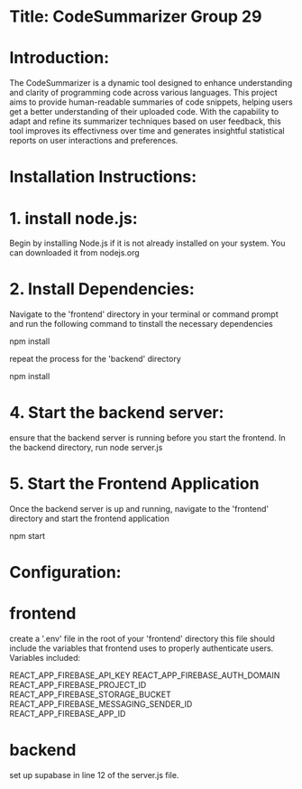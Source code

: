 # Title: CodeSummarizer Group 29

# Introduction:
The CodeSummarizer is a dynamic tool designed to enhance understanding and clarity of programming code across various languages. This project aims to provide human-readable summaries of code snippets, helping users get a better understanding of their uploaded code. With the capability to adapt and refine its summarizer techniques based on user feedback, this tool improves its effectivness over time and generates insightful statistical reports on user interactions and preferences. 

# Installation Instructions: 
# 1. install node.js:
Begin by installing Node.js if it is not already installed on your system. You can downloaded it from nodejs.org

# 2. Install Dependencies:
Navigate to the 'frontend' directory in your terminal or command prompt and run the following command to tinstall the necessary dependencies

npm install

repeat the process for the 'backend' directory

npm install

# 4. Start the backend server:
ensure that the backend server is running before you start the frontend.
In the backend directory, run
node server.js

# 5. Start the Frontend Application
Once the backend server is up and running, navigate to the 'frontend' directory and start the frontend application

npm start


# Configuration: 
# frontend
create a '.env' file in the root of your 'frontend' directory this file should include the variables that frontend uses to properly authenticate users. Variables included: 

REACT_APP_FIREBASE_API_KEY
REACT_APP_FIREBASE_AUTH_DOMAIN
REACT_APP_FIREBASE_PROJECT_ID
REACT_APP_FIREBASE_STORAGE_BUCKET
REACT_APP_FIREBASE_MESSAGING_SENDER_ID
REACT_APP_FIREBASE_APP_ID

# backend
set up supabase in line 12 of the server.js file. 